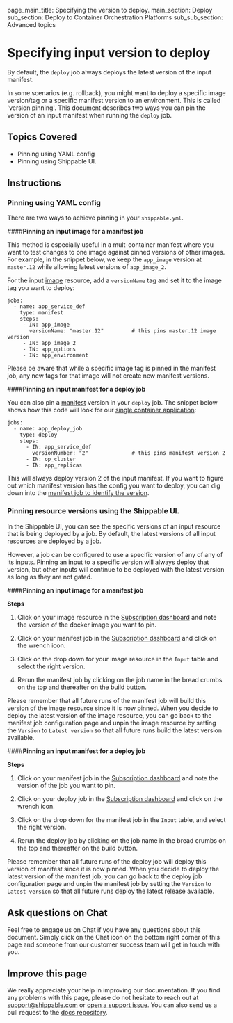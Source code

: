 page_main_title: Specifying the version to deploy.
main_section: Deploy
sub_section: Deploy to Container Orchestration Platforms
sub_sub_section: Advanced topics

# Specifying input version to deploy

By default, the `deploy` job always deploys the latest version of the input manifest.

In some scenarios (e.g. rollback), you might want to deploy a specific image version/tag or a specific manifest version to an environment. This is called 'version pinning'. This document describes two ways you can pin the version of an input manifest when running the `deploy` job.

## Topics Covered

* Pinning using YAML config
* Pinning using Shippable UI.

## Instructions

### Pinning using YAML config

There are two ways to achieve pinning in your `shippable.yml`.

####**Pinning an input image for a manifest job**

This method is especially useful in a mult-container manifest where you want to test changes to one image against pinned versions of other images. For example, in the snippet below, we keep the `app_image` version at `master.12` while allowing latest versions of `app_image_2`.

For the input [image](/platform/workflow/resource/image) resource, add a `versionName` tag and set it to the image tag you want to deploy:

```
jobs:
  - name: app_service_def
    type: manifest
    steps:
     - IN: app_image
       versionName: "master.12"         # this pins master.12 image version
     - IN: app_image_2  
     - IN: app_options
     - IN: app_environment

```

Please be aware that while a specific image tag is pinned in the manifest job, any new tags for that image will not create new manifest versions.


####**Pinning an input manifest for a deploy job**

You can also pin a [manifest](/platform/workflow/job/manifest) version in your `deploy` job. The snippet below shows how this code will look for our [single container application](/deploy/continuous-delivery-single-container-docker-application/):

```
jobs:
  - name: app_deploy_job
    type: deploy
    steps:
      - IN: app_service_def
        versionNumber: "2"              # this pins manifest version 2
      - IN: op_cluster
      - IN: app_replicas
```

This will always deploy version 2 of the input manifest. If you want to figure out which manifest version has the config you want to deploy, you can dig down into the [manifest job to identify the version](/platform/tutorial/workflow/crud-job/#viewing-job-information).

### Pinning resource versions using the Shippable UI.

In the Shippable UI, you can see the specific versions of an input resource that is being deployed by a job. By default, the latest versions of all input resources are deployed by a job.

However, a job can be configured to use a specific version of any of any of its inputs. Pinning an input to a specific version will always deploy that version, but other inputs will continue to be deployed with the latest version as long as they are not gated.

####**Pinning an input image for a manifest job**

**Steps**

1. Click on your image resource in the [Subscription dashboard](/platform/visibility/subscription/dashboard/) and note the version of the docker image you want to pin.

2. Click on your manifest job in the [Subscription dashboard](/platform/visibility/subscription/dashboard/) and click on the wrench icon.

3. Click on the drop down for your image resource in the `Input` table and select the right version.

4. Rerun the manifest job by clicking on the job name in the bread crumbs on the top and thereafter on the build button.

Please remember that all future runs of the manifest job will build this version of the image resource since it is now pinned. When you decide to deploy the latest version of the image resource, you can go back to the manifest job configuration page and unpin the image resource by setting the `Version` to `Latest version` so that all future runs build the latest version available.

####**Pinning an input manifest for a deploy job**

**Steps**

1. Click on your manifest job in the [Subscription dashboard](/platform/visibility/subscription/dashboard/) and note the version of the job you want to pin.

2. Click on your deploy job in the [Subscription dashboard](/platform/visibility/subscription/dashboard/) and click on the wrench icon.

3. Click on the drop down for the manifest job in the `Input` table, and select the right version.

4. Rerun the deploy job by clicking on the job name in the bread crumbs on the top and thereafter on the build button.

Please remember that all future runs of the deploy job will deploy this version of manifest since it is now pinned. When you decide to deploy the latest version of the manifest job, you can go back to the deploy job configuration page and unpin the manifest job by setting the `Version` to `Latest version`  so that all future runs deploy the latest release available.


## Ask questions on Chat

Feel free to engage us on Chat if you have any questions about this document. Simply click on the Chat icon on the bottom right corner of this page and someone from our customer success team will get in touch with you.

## Improve this page

We really appreciate your help in improving our documentation. If you find any problems with this page, please do not hesitate to reach out at [support@shippable.com](mailto:support@shippable.com) or [open a support issue](https://www.github.com/Shippable/support/issues). You can also send us a pull request to the [docs repository](https://www.github.com/Shippable/docs).
